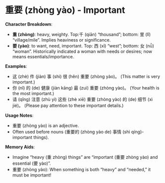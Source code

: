 # **重要 (zhòng yào) - Important**

**Character Breakdown**:  
- **重 (zhòng)**: heavy, weighty. Top:千 (qiān) “thousand”; bottom: 里 (lǐ) “village/mile”. Implies heaviness or significance.  
- **要 (yào)**: to want, need, important. Top: 西 (xī) “west”; bottom: 女 (nǚ) “woman”. Historically indicated a woman with needs or desires; now means essentials/importance.

**Examples**:  
- 这 (zhè) 件 (jiàn) 事 (shì) 很 (hěn) 重要 (zhòng yào)。 (This matter is very important.)  
- 你 (nǐ) 的 (de) 健康 (jiàn kāng) 最 (zuì) 重要 (zhòng yào)。 (Your health is the most important.)  
- 请 (qǐng) 注意 (zhù yì) 这些 (zhè xiē) 重要 (zhòng yào) 的 (de) 细节 (xì jié)。 (Please pay attention to these important details.)

**Usage Notes**:  
- 重要 (zhòng yào) is an adjective.  
- Often used before nouns (重要的 (zhòng yào de) 事情 (shì qíng)-important things).

**Memory Aids**:  
- Imagine “heavy (重 zhòng) things” are “important (重要 zhòng yào) and essential (要 yào)”.  
- 重要 (zhòng yào): When something is both “heavy” and “needed,” it must be important!